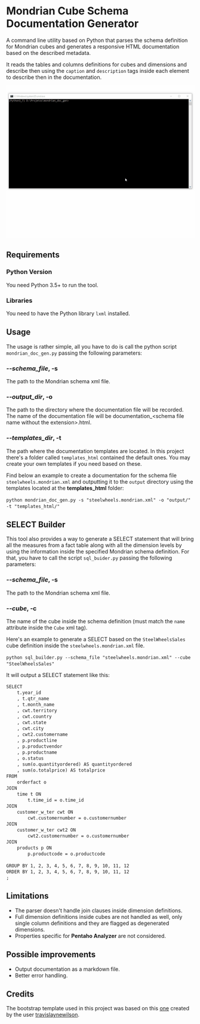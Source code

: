 # Mondrian Cube Schema Documentation Generator

A command line utility based on Python that parses the schema definition for Mondrian cubes and generates a responsive HTML documentation based on the described metadata.

It reads the tables and columns definitions for cubes and dimensions and describe then using the `caption` and `description` tags inside each element to describe then in the documentation.

![](mondrian_doc_gen.gif)

## Requirements

### Python Version
You need Python 3.5+ to run the tool.

### Libraries
You need to have the Python library `lxml` installed.

## Usage
The usage is rather simple, all you have to do is call the python script `mondrian_doc_gen.py` passing the following parameters:

### _--schema_file_, -s
The path to the Mondrian schema xml file.

### _--output_dir_, -o
The path to the directory where the documentation file will be recorded. The name of the documentation file will be documentation_\<schema file name without the extension\>.html.

### _--templates_dir_, -t
The path where the documentation templates are located. In this project there's a folder called `templates_html` contained the default ones. You may create your own templates if you need based on these.

Find below an example to create a documentation for the schema file `steelwheels.mondrian.xml` and outputting it to the `output` directory using the templates located at the **templates_html** folder:

`python mondrian_doc_gen.py -s "steelwheels.mondrian.xml" -o "output/" -t "templates_html/"`

## SELECT Builder

This tool also provides a way to generate a SELECT statement that will bring all the measures from a fact table along with all the dimension levels by using the information inside the specified Mondrian schema definition. For that, you have to call the script `sql_buider.py` passing the following parameters:

### _--schema_file_, -s
The path to the Mondrian schema xml file.

### _--cube_, -c
The name of the cube inside the schema definition (must match the `name` attribute inside the `Cube` xml tag).

Here's an example to generate a SELECT based on the `SteelWheelsSales` cube definition inside the `steelwheels.mondrian.xml` file.

`python sql_builder.py --schema_file "steelwheels.mondrian.xml" --cube "SteelWheelsSales"`

It will output a SELECT statement like this:

```
SELECT
    t.year_id
    , t.qtr_name
    , t.month_name
    , cwt.territory
    , cwt.country
    , cwt.state
    , cwt.city
    , cwt2.customername
    , p.productline
    , p.productvendor
    , p.productname
    , o.status
    , sum(o.quantityordered) AS quantityordered
    , sum(o.totalprice) AS totalprice
FROM
    orderfact o
JOIN
    time t ON
        t.time_id = o.time_id
JOIN
    customer_w_ter cwt ON
        cwt.customernumber = o.customernumber
JOIN
    customer_w_ter cwt2 ON
        cwt2.customernumber = o.customernumber
JOIN
    products p ON
        p.productcode = o.productcode

GROUP BY 1, 2, 3, 4, 5, 6, 7, 8, 9, 10, 11, 12
ORDER BY 1, 2, 3, 4, 5, 6, 7, 8, 9, 10, 11, 12
;
```

## Limitations
- The parser doesn't handle join clauses inside dimension definitions.
- Full dimension definitions inside cubes are not handled as well, only single column definitions and they are flagged as degenerated dimensions.
- Properties specific for **Pentaho Analyzer** are not considered.

## Possible improvements
- Output documentation as a markdown file.
- Better error handling.

## Credits

The bootstrap template used in this project was based on this [one](https://bootsnipp.com/snippets/7XqNK) created by the user [travislaynewilson](https://bootsnipp.com/travislaynewilson).
